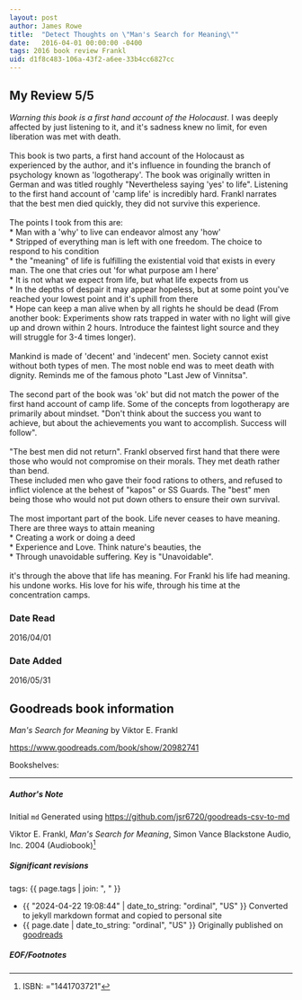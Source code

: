 ```yaml
---
layout: post
author: James Rowe
title:  "Detect Thoughts on \"Man's Search for Meaning\""
date:   2016-04-01 00:00:00 -0400
tags: 2016 book review Frankl 
uid: d1f8c483-106a-43f2-a6ee-33b4cc6827cc
---
```


<!-- highly dependent on how you personally use jekyll templates, and how you want this to show up -->
<!-- escape any jekyll keys with double brackets -->

## My Review 5/5

*Warning this book is a first hand account of the Holocaust*. I was deeply affected by just listening to it, and it's sadness knew no limit, for even liberation was met with death.<br/><br/>This book is two parts, a first hand account of the Holocaust as experienced by the author, and it's influence in founding the branch of psychology known as 'logotherapy'. The book was originally written in German and was titled roughly "Nevertheless saying 'yes' to life". Listening to the first hand account of 'camp life' is incredibly hard. Frankl narrates that the best men died quickly, they did not survive this experience.<br/><br/>The points I took from this are:<br/>* Man with a 'why' to live can endeavor almost any 'how'<br/>* Stripped of everything man is left with one freedom. The choice to respond to his condition<br/>* the "meaning" of life is fulfilling the existential void that exists in every man. The one that cries out 'for what purpose am I here'<br/>* It is not what we expect from life, but what life expects from us<br/>* In the depths of despair it may appear hopeless, but at some point you've reached your lowest point and it's uphill from there<br/>* Hope can keep a man alive when by all rights he should be dead (From another book: Experiments show rats trapped in water with no light will give up and drown within 2 hours. Introduce the faintest light source and they will struggle for 3-4 times longer).<br/><br/>Mankind is made of 'decent' and 'indecent' men. Society cannot exist without both types of men. The most noble end was to meet death with dignity. Reminds me of the famous photo "Last Jew of Vinnitsa".<br/><br/>The second part of the book was 'ok' but did not match the power of the first hand account of camp life. Some of the concepts from logotherapy are primarily about mindset. "Don't think about the success you want to achieve, but about the achievements you want to accomplish. Success will follow".<br/><br/>"The best men did not return". Frankl observed first hand that there were those who would not compromise on their morals. They met death rather than bend.<br/>These included men who gave their food rations to others, and refused to inflict violence at the behest of "kapos" or SS Guards. The "best" men being those who would not put down others to ensure their own survival.<br/><br/>The most important part of the book. Life never ceases to have meaning. There are three ways to attain meaning<br/>* Creating a work or doing a deed<br/>* Experience and Love. Think nature's beauties, the <br/>* Through unavoidable suffering. Key is "Unavoidable".<br/><br/>it's through the above that life has meaning. For Frankl his life had meaning. his undone works. His love for his wife, through his time at the concentration camps.

### Date Read
2016/04/01

### Date Added
2016/05/31

## Goodreads book information

*Man's Search for Meaning* by Viktor E. Frankl

https://www.goodreads.com/book/show/20982741

Bookshelves: 

---

##### Author's Note

Initial `md` Generated using https://github.com/jsr6720/goodreads-csv-to-md

Viktor E. Frankl, *Man's Search for Meaning*, Simon Vance Blackstone Audio, Inc. 2004 (Audiobook)[^1]

##### Significant revisions

tags: {{ page.tags | join: ", " }} <!-- todo move this somewhere -->

- {{ "2024-04-22 19:08:44" | date_to_string: "ordinal", "US" }} Converted to jekyll markdown format and copied to personal site
- {{ page.date | date_to_string: "ordinal", "US" }} Originally published on [goodreads](https://www.goodreads.com)

##### EOF/Footnotes

[^1]: ISBN: ="1441703721"